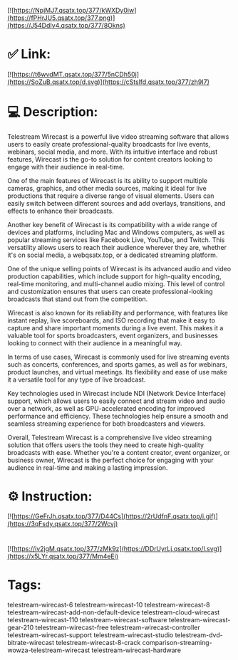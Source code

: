 [![https://NpjMJ7.qsatx.top/377/kWXDy0iw](https://fPHrJU5.qsatx.top/377.png)](https://J54DdIv4.qsatx.top/377/8Okns)
# ✅ Link:
[![https://t6wvdMT.qsatx.top/377/5nCDh50j](https://SoZuB.qsatx.top/d.svg)](https://cStslfd.qsatx.top/377/zh9I7)
# 💻 Description:
Telestream Wirecast is a powerful live video streaming software that allows users to easily create professional-quality broadcasts for live events, webinars, social media, and more. With its intuitive interface and robust features, Wirecast is the go-to solution for content creators looking to engage with their audience in real-time.

One of the main features of Wirecast is its ability to support multiple cameras, graphics, and other media sources, making it ideal for live productions that require a diverse range of visual elements. Users can easily switch between different sources and add overlays, transitions, and effects to enhance their broadcasts.

Another key benefit of Wirecast is its compatibility with a wide range of devices and platforms, including Mac and Windows computers, as well as popular streaming services like Facebook Live, YouTube, and Twitch. This versatility allows users to reach their audience wherever they are, whether it's on social media, a webqsatx.top, or a dedicated streaming platform.

One of the unique selling points of Wirecast is its advanced audio and video production capabilities, which include support for high-quality encoding, real-time monitoring, and multi-channel audio mixing. This level of control and customization ensures that users can create professional-looking broadcasts that stand out from the competition.

Wirecast is also known for its reliability and performance, with features like instant replay, live scoreboards, and ISO recording that make it easy to capture and share important moments during a live event. This makes it a valuable tool for sports broadcasters, event organizers, and businesses looking to connect with their audience in a meaningful way.

In terms of use cases, Wirecast is commonly used for live streaming events such as concerts, conferences, and sports games, as well as for webinars, product launches, and virtual meetings. Its flexibility and ease of use make it a versatile tool for any type of live broadcast.

Key technologies used in Wirecast include NDI (Network Device Interface) support, which allows users to easily connect and stream video and audio over a network, as well as GPU-accelerated encoding for improved performance and efficiency. These technologies help ensure a smooth and seamless streaming experience for both broadcasters and viewers.

Overall, Telestream Wirecast is a comprehensive live video streaming solution that offers users the tools they need to create high-quality broadcasts with ease. Whether you're a content creator, event organizer, or business owner, Wirecast is the perfect choice for engaging with your audience in real-time and making a lasting impression.

# ⚙️ Instruction:
[![https://GeFrJh.qsatx.top/377/D44Cs](https://2rUdfnF.qsatx.top/i.gif)](https://3qFsdy.qsatx.top/377/2Wcvj)
#
[![https://iv2jgM.qsatx.top/377/zMk9z](https://DDrUyrLj.qsatx.top/l.svg)](https://x5LYr.qsatx.top/377/Mm4eEi)
# Tags:
telestream-wirecast-6 telestream-wirecast-10 telestream-wirecast-8 telestream-wirecast-add-non-default-device telestream-cloud-wirecast telestream-wirecast-110 telestream-wirecast-software telestream-wirecast-gear-210 telestream-wirecast-free telestream-wirecast-controller telestream-wirecast-support telestream-wirecast-studio telestream-dvd-bitrate-wirecast telestream-wirecast-8-crack comparison-streaming-wowza-telestream-wirecast telestream-wirecast-hardware





